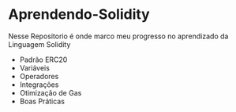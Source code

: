 # Aprendendo-Solidity

Nesse Repositorio é onde marco meu progresso no aprendizado da Linguagem Solidity 

- Padrão ERC20
- Variáveis 
- Operadores
- Integrações
- Otimização de Gas
- Boas Práticas